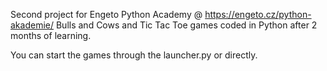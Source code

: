 Second project for Engeto Python Academy @ https://engeto.cz/python-akademie/
Bulls and Cows and Tic Tac Toe games coded in Python after 2 months of learning.

You can start the games through the launcher.py or directly.
